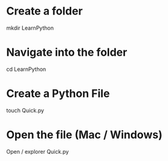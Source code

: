 # Create a folder

mkdir LearnPython

# Navigate into the folder

cd LearnPython

# Create a Python File

touch Quick.py

# Open the file (Mac / Windows)

Open / explorer Quick.py
